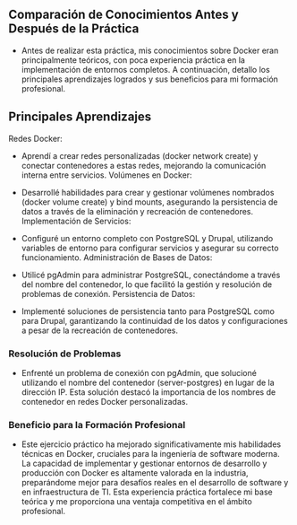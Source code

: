 ## Comparación de Conocimientos Antes y Después de la Práctica
- Antes de realizar esta práctica, mis conocimientos sobre Docker eran principalmente teóricos, con poca experiencia práctica en la implementación de entornos completos. A continuación, detallo los principales aprendizajes logrados y sus beneficios para mi formación profesional.

## Principales Aprendizajes
Redes Docker:

- Aprendí a crear redes personalizadas (docker network create) y conectar contenedores a estas redes, mejorando la comunicación interna entre servicios.
Volúmenes en Docker:

- Desarrollé habilidades para crear y gestionar volúmenes nombrados (docker volume create) y bind mounts, asegurando la persistencia de datos a través de la eliminación y recreación de contenedores.
Implementación de Servicios:

- Configuré un entorno completo con PostgreSQL y Drupal, utilizando variables de entorno para configurar servicios y asegurar su correcto funcionamiento.
Administración de Bases de Datos:

- Utilicé pgAdmin para administrar PostgreSQL, conectándome a través del nombre del contenedor, lo que facilitó la gestión y resolución de problemas de conexión.
Persistencia de Datos:

- Implementé soluciones de persistencia tanto para PostgreSQL como para Drupal, garantizando la continuidad de los datos y configuraciones a pesar de la recreación de contenedores.

### Resolución de Problemas

- Enfrenté un problema de conexión con pgAdmin, que solucioné utilizando el nombre del contenedor (server-postgres) en lugar de la dirección IP. Esta solución destacó la importancia de los nombres de contenedor en redes Docker personalizadas.

### Beneficio para la Formación Profesional
- Este ejercicio práctico ha mejorado significativamente mis habilidades técnicas en Docker, cruciales para la ingeniería de software moderna. La capacidad de implementar y gestionar entornos de desarrollo y producción con Docker es altamente valorada en la industria, preparándome mejor para desafíos reales en el desarrollo de software y en infraestructura de TI. Esta experiencia práctica fortalece mi base teórica y me proporciona una ventaja competitiva en el ámbito profesional.
